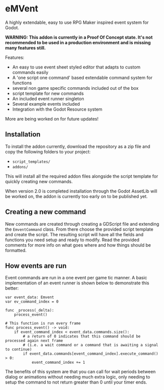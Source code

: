# eMVent
A highly extendable, easy to use RPG Maker inspired event system for Godot.

**WARNING: This addon is currently in a Proof Of Concept state. It's not recommended to be used in a production environment and is missing many features still.**

Features:
- An easy to use event sheet styled editor that adapts to custom commands easily
- A 'one script one command' based extendable command system for functions
- several non game specific commands included out of the box
- script template for new commands
- An included event runner singleton
- Several example events included
- Integration with the Godot Resource system

More are being worked on for future updates!

## Installation
To install the addon currently, download the repository as a zip file and copy the following folders to your project:
- `script_templates/`
- `addons/`

This will install all the required addon files alongside the script template for quickly creating new commands.

When version 2.0 is completed installation through the Godot AssetLib will be worked on, the addon is currently too early on to be published yet.

## Creating a new command
New commands are created through creating a GDScript file and extending the `EmventCommand` class. From there choose the provided script template and create the script. The resulting script will have all the fields and functions you need setup and ready to modify. Read the provided comments for more info on what goes where and how things should be formatted.

## How events are run
Event commands are run in a one event per game tic manner. A basic implementation of an event runner is shown below to demonstrate this better:
```gdscript
var event_data: Emvent
var ev_command_index = 0

func _process(_delta):
	process_event()

# This function is run every frame
func process_event() -> void:
	if event_command_index < event_data.commands.size():
		# a return of 0 indicates that this command should be processed again next frame
		# (i.e. a wait command or a command that is awaiting a signal to continue)
		if event_data.commands[event_command_index].execute_command() > 0:
			event_command_index += 1
```

The benefits of this system are that you can call for wait periods between dialog or animations without needing much extra logic, only needing to setup the command to not return greater than 0 until your timer ends.
